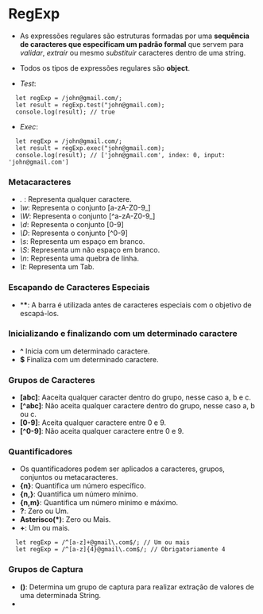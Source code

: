 # RegExp

- As expressões regulares são estruturas formadas por uma **sequência de caracteres que especificam um padrão formal** que servem para *validar*, *extrair* ou mesmo *substituir* caracteres dentro de uma string. 
- Todos os tipos de expressões regulares são **object**.

- *Test*:
```
  let regExp = /john@gmail.com/;
  let result = regExp.test("john@gmail.com);
  console.log(result); // true
```

- *Exec*:
```
  let regExp = /john@gmail.com/;
  let result = regExp.exec("john@gmail.com);
  console.log(result); // ['john@gmail.com', index: 0, input: 'john@gmail.com']
``` 

### Metacaracteres

- *.* : Representa qualquer caractere.
- *\w*: Representa o conjunto [a-zA-Z0-9_]
- *\W*: Representa o conjunto [^a-zA-Z0-9_]
- *\d*: Representa o conjunto [0-9]
- *\D*: Representa o conjunto [^0-9]
- *\s*: Representa um espaço em branco.
- *\S*: Representa um não espaço em branco.
- *\n*: Representa uma quebra de linha.
- *\t*: Representa um Tab.

### Escapando de Caracteres Especiais

- ***\***: A barra é utilizada antes de caracteres especiais com o objetivo de escapá-los.

### Inicializando e finalizando com um determinado caractere 

- **^** Inicia com um determinado caractere.
- **$** Finaliza com um determinado caractere.

### Grupos de Caracteres 

- **[abc]**: Aaceita qualquer caracter dentro do grupo, nesse caso a, b e c.
- **[^abc]**: Não aceita qualquer caractere dentro do grupo, nesse caso a, b ou c.
- **[0-9]**: Aceita qualquer caractere entre 0 e 9.
- **[^0-9]**: Não aceita qualquer caractere entre 0 e 9. 

### Quantificadores 

- Os quantificadores podem ser aplicados a caracteres, grupos, conjuntos ou metacaracteres. 
- **{n}**: Quantifica um número específico.
- **{n,}**: Quantifica um número mínimo.
- **{n,m}**: Quantifica um número mínimo e máximo.
- **?**: Zero ou Um.
- **Asterisco(*)**: Zero ou Mais.
- **+**: Um ou mais.

```
  let regExp = /^[a-z]+@gmail\.com$/; // Um ou mais 
  let regExp = /^[a-z]{4}@gmail\.com$/; // Obrigatoriamente 4
```

### Grupos de Captura

- **()**: Determina um grupo de captura para realizar extração de valores de uma determinada String. 
- 